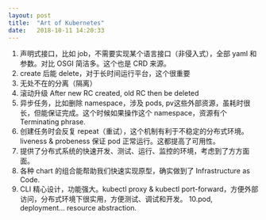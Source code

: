 ```yaml
---
layout: post
title:  "Art of Kubernetes"
date:   2018-10-11 14:20:33
---
```


1. 声明式接口，比如 job，不需要实现某个语言接口（非侵入式），全部 yaml 和参数。对比 OSGI 简洁多。这个也是 CRD 来源。
2. create 后能 delete，对于长时间运行平台，这个很重要
3. 无处不在的分离（隔离）
4. 滚动升级 After new RC created, old RC then be deleted
5. 异步任务，比如删除 namespace，涉及 pods, pv这些外部资源，虽耗时很长，但能保证完成。这个时候如果操作这个 namespace，资源有个 Terminating phrase.
6. 创建任务时会反复 repeat（重试），这个机制有利于不稳定的分布式环境。liveness & probeness 保证 pod 正常运行。这都提高了可用性。
7. 提供了分布式系统的快速开发、测试、运行、监控的环境，考虑到了方方面面。
8. 各种 chart 的组合能帮助我们快速实现原型，确实做到了 Infrastructure as Code.
9. CLI 精心设计，功能强大。kubectl proxy & kubectl port-forward，方便外部访问，分布式环境下很实用，方便测试、调试和开发。
10.pod, deployment... resource abstraction.
